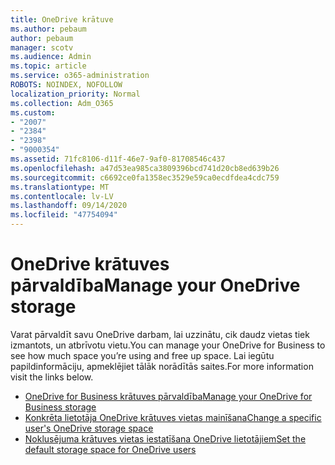 ```yaml
---
title: OneDrive krātuve
ms.author: pebaum
author: pebaum
manager: scotv
ms.audience: Admin
ms.topic: article
ms.service: o365-administration
ROBOTS: NOINDEX, NOFOLLOW
localization_priority: Normal
ms.collection: Adm_O365
ms.custom:
- "2007"
- "2384"
- "2398"
- "9000354"
ms.assetid: 71fc8106-d11f-46e7-9af0-81708546c437
ms.openlocfilehash: a47d53ea985ca3809396bcd741d20cb8ed639b26
ms.sourcegitcommit: c6692ce0fa1358ec3529e59ca0ecdfdea4cdc759
ms.translationtype: MT
ms.contentlocale: lv-LV
ms.lasthandoff: 09/14/2020
ms.locfileid: "47754094"
---
```

# <a name="manage-your-onedrive-storage"></a><span data-ttu-id="d82aa-102">OneDrive krātuves pārvaldība</span><span class="sxs-lookup"><span data-stu-id="d82aa-102">Manage your OneDrive storage</span></span>

<span data-ttu-id="d82aa-103">Varat pārvaldīt savu OneDrive darbam, lai uzzinātu, cik daudz vietas tiek izmantots, un atbrīvotu vietu.</span><span class="sxs-lookup"><span data-stu-id="d82aa-103">You can manage your OneDrive for Business to see how much space you’re using and free up space.</span></span>  <span data-ttu-id="d82aa-104">Lai iegūtu papildinformāciju, apmeklējiet tālāk norādītās saites.</span><span class="sxs-lookup"><span data-stu-id="d82aa-104">For more information visit the links below.</span></span>

- [<span data-ttu-id="d82aa-105">OneDrive for Business krātuves pārvaldība</span><span class="sxs-lookup"><span data-stu-id="d82aa-105">Manage your OneDrive for Business storage</span></span>](https://support.microsoft.com/office/31519161-059c-4764-b6f8-f5cd29f7fe68)
- [<span data-ttu-id="d82aa-106">Konkrēta lietotāja OneDrive krātuves vietas mainīšana</span><span class="sxs-lookup"><span data-stu-id="d82aa-106">Change a specific user's OneDrive storage space</span></span>](https://docs.microsoft.com/onedrive/change-user-storage)
- [<span data-ttu-id="d82aa-107">Noklusējuma krātuves vietas iestatīšana OneDrive lietotājiem</span><span class="sxs-lookup"><span data-stu-id="d82aa-107">Set the default storage space for OneDrive users</span></span>](https://docs.microsoft.com/onedrive/set-default-storage-space)